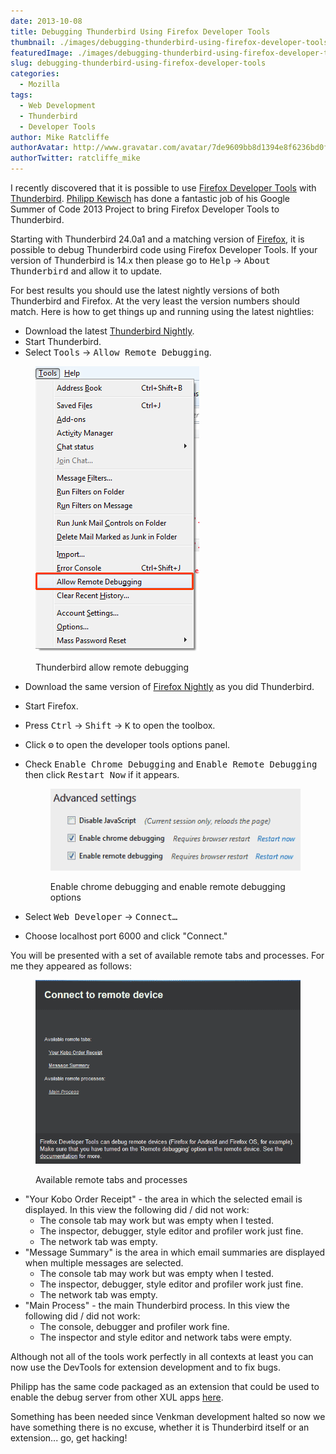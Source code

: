 ```yaml
---
date: 2013-10-08
title: Debugging Thunderbird Using Firefox Developer Tools
thumbnail: ./images/debugging-thunderbird-using-firefox-developer-tools.png
featuredImage: ./images/debugging-thunderbird-using-firefox-developer-tools-featured-image.png
slug: debugging-thunderbird-using-firefox-developer-tools
categories:
  - Mozilla
tags:
  - Web Development
  - Thunderbird
  - Developer Tools
author: Mike Ratcliffe
authorAvatar: http://www.gravatar.com/avatar/7de9609bb8d1394e8f6236bd0fac2d7b.jpg
authorTwitter: ratcliffe_mike
---
```


I recently discovered that it is possible to use [Firefox Developer Tools](https://developer.mozilla.org/docs/Tools) with [Thunderbird](http://www.mozilla.org/thunderbird/). [Philipp Kewisch](https://twitter.com/pkewisch) has done a fantastic job of his Google Summer of Code 2013 Project to bring Firefox Developer Tools to Thunderbird.

Starting with Thunderbird 24.0a1 and a matching version of [Firefox](https://www.mozilla.org/firefox/fx/#desktop), it is possible to debug Thunderbird code using Firefox Developer Tools. If your version of Thunderbird is 14.x then please go to <kbd>Help</kbd> &rarr; <kbd>About Thunderbird</kbd> and allow it to update.

For best results you should use the latest nightly versions of both Thunderbird and Firefox. At the very least the version numbers should match. Here is how to get things up and running using the latest nightlies:

- Download the latest [Thunderbird Nightly](http://ftp.mozilla.org/pub/mozilla.org/thunderbird/nightly/latest-comm-central/).
- Start Thunderbird.
- Select <kbd>Tools</kbd> &rarr; <kbd>Allow Remote Debugging</kbd>.

<figure>

![Thunderbird - Allow remote debugging](images/thunderbird-allow-remote-debugging.png)

  <figcaption>Thunderbird allow remote debugging</figcaption>
</figure>

- Download the same version of [Firefox Nightly](http://ftp.mozilla.org/pub/mozilla.org/firefox/nightly/latest-trunk/) as you did Thunderbird.
- Start Firefox.
- Press <kbd>Ctrl</kbd> &rarr; <kbd>Shift</kbd> &rarr; <kbd>K</kbd> to open the toolbox.
- Click <kbd>&#9881;</kbd> to open the developer tools options panel.
- Check <kbd>Enable Chrome Debugging</kbd> and <kbd>Enable Remote Debugging</kbd> then click <kbd>Restart Now</kbd> if it appears.

  <figure>

  ![Enable Chrome Debugging and Enable Remote Debugging options](images/enable-chrome-debugging-and-enable-remote-debugging-options.png)

    <figcaption>Enable chrome debugging and enable remote debugging options</figcaption>
  </figure>

- Select <kbd>Web Developer</kbd> &rarr; <kbd>Connect…</kbd>
- Choose localhost port 6000 and click "Connect."

You will be presented with a set of available remote tabs and processes. For me they appeared as follows:

<figure>

![Available remote tabs and processes](images/available-remote-tabs-and-processes.png)

  <figcaption>Available remote tabs and processes</figcaption>
</figure>

- "Your Kobo Order Receipt" - the area in which the selected email is displayed. In this view the following did / did not work:
  - The console tab may work but was empty when I tested.
  - The inspector, debugger, style editor and profiler work just fine.
  - The network tab was empty.
- "Message Summary" is the area in which email summaries are displayed when multiple messages are selected.
  - The console tab may work but was empty when I tested.
  - The inspector, debugger, style editor and profiler work just fine.
  - The network tab was empty.
- "Main Process" - the main Thunderbird process. In this view the following did / did not work:
  - The console, debugger and profiler work fine.
  - The inspector and style editor and network tabs were empty.

Although not all of the tools work perfectly in all contexts at least you can now use the DevTools for extension development and to fix bugs.

Philipp has the same code packaged as an extension that could be used to enable the debug server from other XUL apps [here](https://addons.mozilla.org/en-US/thunderbird/addon/remote-developer-tools-server/).

Something has been needed since Venkman development halted so now we have something there is no excuse, whether it is Thunderbird itself or an extension... go, get hacking!
